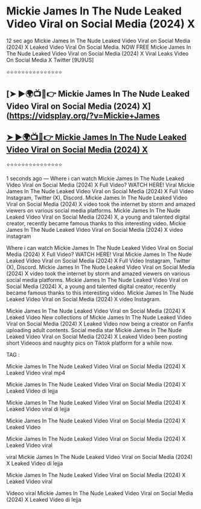 ﻿# Mickie James In The Nude Leaked Video Viral on Social Media (2024) X



12 sec ago Mickie James In The Nude Leaked Video Viral on Social Media (2024) X Leaked Video Viral On Social Media. NOW FREE Mickie James In The Nude Leaked Video Viral on Social Media (2024) X Viral Leaks Video On Social Media X Twitter [9U9US]

⭐⭐⭐⭐⭐⭐⭐⭐⭐⭐⭐⭐⭐⭐⭐

## [➤ ►🌍📺📱👉 Mickie James In The Nude Leaked Video Viral on Social Media (2024) X](https://vidsplay.org/?v=Mickie+James

## [➤ ►🌍📺📱👉 Mickie James In The Nude Leaked Video Viral on Social Media (2024) X](https://vidsplay.org/?v=Mickie+James)


⭐⭐⭐⭐⭐⭐⭐⭐⭐⭐⭐⭐⭐⭐⭐



1 seconds ago — Where i can watch Mickie James In The Nude Leaked Video Viral on Social Media (2024) X Full Video? WATCH HERE! Viral Mickie James In The Nude Leaked Video Viral on Social Media (2024) X Full Video Instagram, Twitter (X), Discord. Mickie James In The Nude Leaked Video Viral on Social Media (2024) X video took the internet by storm and amazed viewers on various social media platforms. Mickie James In The Nude Leaked Video Viral on Social Media (2024) X, a young and talented digital creator, recently became famous thanks to this interesting video. Mickie James In The Nude Leaked Video Viral on Social Media (2024) X video instagram

Where i can watch Mickie James In The Nude Leaked Video Viral on Social Media (2024) X Full Video? WATCH HERE! Viral Mickie James In The Nude Leaked Video Viral on Social Media (2024) X Full Video Instagram, Twitter (X), Discord. Mickie James In The Nude Leaked Video Viral on Social Media (2024) X video took the internet by storm and amazed viewers on various social media platforms. Mickie James In The Nude Leaked Video Viral on Social Media (2024) X, a young and talented digital creator, recently became famous thanks to this interesting video. Mickie James In The Nude Leaked Video Viral on Social Media (2024) X video Instagram.

Mickie James In The Nude Leaked Video Viral on Social Media (2024) X Leaked Video New collections of Mickie James In The Nude Leaked Video Viral on Social Media (2024) X Leaked Video now being a creator on Fanfix uploading adult contents. Social media star Mickie James In The Nude Leaked Video Viral on Social Media (2024) X Leaked Video been posting short Videoos and naughty pics on Tiktok platform for a while now.

TAG :

 

Mickie James In The Nude Leaked Video Viral on Social Media (2024) X Leaked Video viral mp4

 

Mickie James In The Nude Leaked Video Viral on Social Media (2024) X Leaked Video di lejja

 

Mickie James In The Nude Leaked Video Viral on Social Media (2024) X Leaked Video viral di lejja

 

Mickie James In The Nude Leaked Video Viral on Social Media (2024) X Leaked Video

 

Mickie James In The Nude Leaked Video Viral on Social Media (2024) X Leaked Video viral

 

viral Mickie James In The Nude Leaked Video Viral on Social Media (2024) X Leaked Video di lejja

 

Mickie James In The Nude Leaked Video Viral on Social Media (2024) X Leaked Video viral

 

Videoo viral Mickie James In The Nude Leaked Video Viral on Social Media (2024) X Leaked Video di lejja